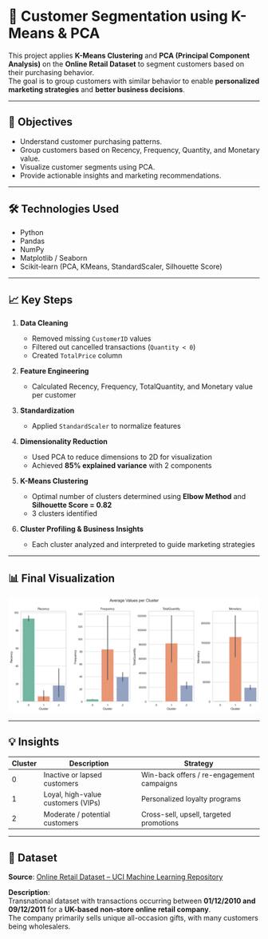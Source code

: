 # 🧠 Customer Segmentation using K-Means & PCA

This project applies **K-Means Clustering** and **PCA (Principal Component Analysis)** on the **Online Retail Dataset** to segment customers based on their purchasing behavior.  
The goal is to group customers with similar behavior to enable **personalized marketing strategies** and **better business decisions**.

---

## 📌 Objectives

- Understand customer purchasing patterns.
- Group customers based on Recency, Frequency, Quantity, and Monetary value.
- Visualize customer segments using PCA.
- Provide actionable insights and marketing recommendations.

---

## 🛠️ Technologies Used

- Python
- Pandas
- NumPy
- Matplotlib / Seaborn
- Scikit-learn (PCA, KMeans, StandardScaler, Silhouette Score)

---

## 📈 Key Steps

1. **Data Cleaning**  
   - Removed missing `CustomerID` values  
   - Filtered out cancelled transactions (`Quantity < 0`)  
   - Created `TotalPrice` column  

2. **Feature Engineering**  
   - Calculated Recency, Frequency, TotalQuantity, and Monetary value per customer  

3. **Standardization**  
   - Applied `StandardScaler` to normalize features  

4. **Dimensionality Reduction**  
   - Used PCA to reduce dimensions to 2D for visualization  
   - Achieved **85% explained variance** with 2 components  

5. **K-Means Clustering**  
   - Optimal number of clusters determined using **Elbow Method** and **Silhouette Score = 0.82**  
   - 3 clusters identified  

6. **Cluster Profiling & Business Insights**  
   - Each cluster analyzed and interpreted to guide marketing strategies

---

## 📊 Final Visualization

![Cluster Profile](images/average_cluster_profile.png)

---

## 💡 Insights

| Cluster | Description                        | Strategy                                   |
|---------|------------------------------------|--------------------------------------------|
| 0       | Inactive or lapsed customers       | Win-back offers / re-engagement campaigns  |
| 1       | Loyal, high-value customers (VIPs) | Personalized loyalty programs              |
| 2       | Moderate / potential customers     | Cross-sell, upsell, targeted promotions    |

---

## 📁 Dataset

**Source**: [Online Retail Dataset – UCI Machine Learning Repository](https://archive.ics.uci.edu/ml/datasets/online+retail)

**Description**:  
Transnational dataset with transactions occurring between **01/12/2010 and 09/12/2011** for a **UK-based non-store online retail company**.  
The company primarily sells unique all-occasion gifts, with many customers being wholesalers.
